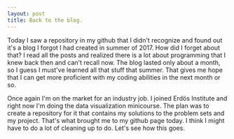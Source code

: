 ```yaml
---
layout: post
title: Back to the blog. 
---
```

Today I saw a repository in my github that I didn't recognize and found out it's a blog I forgot I had created in summer of 2017.  How did I forget about that?  I read all the posts and realized there is a lot about programming that I knew back then and can't recall now.  The blog lasted only about a month, so I guess I must've learned all that stuff that summer.  That gives me hope that I can get more proficient with my coding abilities in the next month or so.

Once again I'm on the market for an industry job.  I joined Erdös Institute and right now I'm doing the data visualization minicourse.  The plan was to create a repository for it that contains my solutions to the problem sets and my project.  That's what brought me to my github page today.  I think I might have to do a lot of cleaning up to do.  Let's see how this goes.
